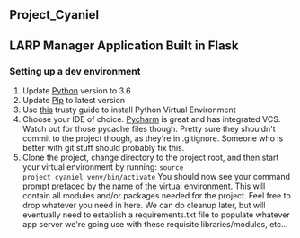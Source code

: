# <h2>Project_Cyaniel</h2>

<h2>LARP Manager Application Built in Flask</h2>

<h3>Setting up a dev environment</h3>

1. Update [Python](https://www.python.org/downloads/release/python-361/) version to 3.6
2. Update [Pip](https://packaging.python.org/installing/) to latest version
3. Use [this](http://python-guide-pt-br.readthedocs.io/en/latest/dev/virtualenvs/) trusty guide to install Python Virtual Environment
4. Choose your IDE of choice. [Pycharm](https://www.jetbrains.com/pycharm/specials/pycharm/pycharm.html?&gclid=CJeg6fvXktMCFYGTfgodmcEHHw&gclsrc=aw.ds.ds&dclid=CMifiPzXktMCFRWMYgodj94CcQ) is great and has integrated VCS. Watch out for those pycache files though. 
   Pretty sure they shouldn't commit to the project though, as they're in .gitignore. Someone who is better with git stuff should probably fix this.
5. Clone the project, change directory to the project root, and then start your virtual environment by running:
   `source project_cyaniel_venv/bin/activate`
   You should now see your command prompt prefaced by the name of the virtual environment. This will contain all modules and/or packages needed for the project. Feel free to drop whatever
   you need in here. We can do cleanup later, but will eventually need to establish a requirements.txt file to populate whatever app server we're going use with these requisite libraries/modules, etc...
   
